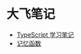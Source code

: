 # 大飞笔记

- [TypeScript 学习笔记](https://raw.githubusercontent.com/xuedafei/DafeiNotes/master/nodes/TypeScriptNode.md)
- [记忆函数](https://raw.githubusercontent.com/xuedafei/DafeiNotes/master/nodes/memorizeFunction.md)
